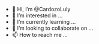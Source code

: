 - 👋 Hi, I’m @CardozoLuly
- 👀 I’m interested in ...
- 🌱 I’m currently learning ...
- 💞️ I’m looking to collaborate on ...
- 📫 How to reach me ...

<!---
CardozoLuly/CardozoLuly is a ✨ special ✨ repository because its `README.md` (this file) appears on your GitHub profile.
You can click the Preview link to take a look at your changes.
--->
